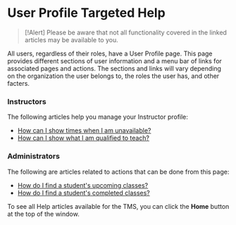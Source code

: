 # User Profile Targeted Help

> [!Alert] Please be aware that not all functionality covered in the linked articles may be available to you.

All users, regardless of their roles, have a User Profile page. This page provides different sections of user information and a menu bar of links for associated pages and actions. The sections and links will vary depending on the organization the user belongs to, the roles the user has, and other facters.

### Instructors

The following articles help you manage your Instructor profile:

- [How can I show times when I am unavailable?](../instructors/instructor-profile/show-unavailable-times.md)
- [How can I show what I am qualified to teach?](../instructors/instructor-profile/show-courses-qualified-to-teach)


### Administrators

The following are articles related to actions that can be done from this page:

- [How do I find a student's upcoming classes?](../tms-administrators/classes/enrollments-rosters/find-students-upcoming-classes.md)
- [How do I find a student's completed classes?](../tms-administrators/classes/enrollments-rosters/find-students-completed-classes.md)

To see all Help articles available for the TMS, you can click the **Home** button at the top of the window.